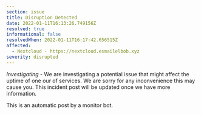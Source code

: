 ```yaml
---
section: issue
title: Disruption Detected
date: 2022-01-11T16:13:26.749156Z
resolved: true
informational: false
resolvedWhen: 2022-01-11T16:17:42.656515Z
affected:
  - Nextcloud - https://nextcloud.esmailelbob.xyz
severity: disrupted
---
```

*Investigating* - We are investigating a potential issue that might affect the uptime of one our of services. We are sorry for any inconvenience this may cause you. This incident post will be updated once we have more information.

This is an automatic post by a monitor bot.
        